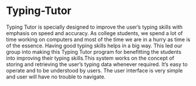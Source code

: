 # Typing-Tutor
Typing Tutor is specially designed to improve the user’s typing skills with emphasis on speed and accuracy. As
college students, we spend a lot of time working on computers and most of the time we are in a hurry
as time is of the essence. Having good typing skills helps in a big way. This led our group into making
this Typing Tutor program for benefitting the students into improving their typing skills.This system
works on the concept of storing and retrieving the user’s typing data whenever required. It’s easy to
operate and to be understood by users. The user interface is very simple and user will have no trouble
to navigate.
